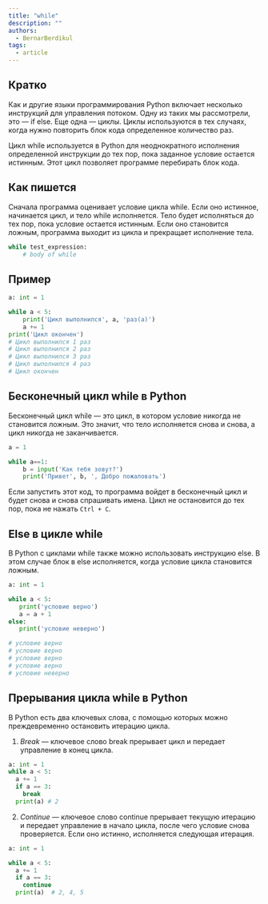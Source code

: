 ```yaml
---
title: "while"
description: ""
authors:
  - BernarBerdikul
tags:
  - article
---
```


## Кратко

Как и другие языки программирования Python включает несколько инструкций для управления потоком.
Одну из таких мы рассмотрели, это — if else. Еще одна — циклы.
Циклы используются в тех случаях, когда нужно повторить блок кода определенное количество раз.

Цикл while используется в Python для неоднократного исполнения определенной инструкции до тех пор, пока заданное условие остается истинным. Этот цикл позволяет программе перебирать блок кода.

## Как пишется

Сначала программа оценивает условие цикла while. Если оно истинное, начинается цикл, и тело while исполняется.
Тело будет исполняться до тех пор, пока условие остается истинным. Если оно становится ложным, программа выходит из
цикла и прекращает исполнение тела.

```python
while test_expression:
    # body of while
```

## Пример

```python
a: int = 1

while a < 5:
    print('Цикл выполнился', a, 'раз(а)')
    a += 1
print('Цикл окончен')
# Цикл выполнился 1 раз
# Цикл выполнился 2 раз
# Цикл выполнился 3 раз
# Цикл выполнился 4 раз
# Цикл окончен
```

## Бесконечный цикл while в Python

Бесконечный цикл while — это цикл, в котором условие никогда не становится ложным. Это значит,
что тело исполняется снова и снова, а цикл никогда не заканчивается.

```python
a = 1

while a==1:
    b = input('Как тебя зовут?')
    print('Привет', b, ', Добро пожаловать')
```

Если запустить этот код, то программа войдет в бесконечный цикл и будет снова и снова спрашивать имена.
Цикл не остановится до тех пор, пока не нажать `Ctrl + C`.

## Else в цикле while

В Python с циклами while также можно использовать инструкцию else. В этом случае блок в else исполняется,
когда условие цикла становится ложным.

```python
a: int = 1

while a < 5:
   print('условие верно')
   a = a + 1
else:
   print('условие неверно')

# условие верно
# условие верно
# условие верно
# условие верно
# условие неверно
```

## Прерывания цикла while в Python
В Python есть два ключевых слова, с помощью которых можно преждевременно остановить итерацию цикла.

1. *Break* — ключевое слово break прерывает цикл и передает управление в конец цикла.
```python
a: int = 1
while a < 5:
  a += 1
  if a == 3:
    break
  print(a) # 2
```

2. *Continue* — ключевое слово continue прерывает текущую итерацию и передает управление в начало цикла,
после чего условие снова проверяется. Если оно истинно, исполняется следующая итерация.
```python
a: int = 1

while a < 5:
  a += 1
  if a == 3:
    continue
  print(a)  # 2, 4, 5
```
